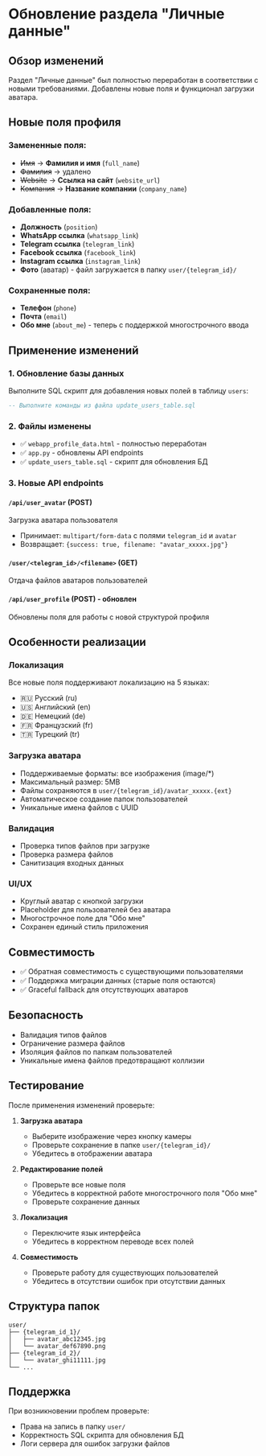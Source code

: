 # Обновление раздела "Личные данные"

## Обзор изменений

Раздел "Личные данные" был полностью переработан в соответствии с новыми требованиями. Добавлены новые поля и функционал загрузки аватара.

## Новые поля профиля

### Замененные поля:
- ~~Имя~~ → **Фамилия и имя** (`full_name`)
- ~~Фамилия~~ → удалено
- ~~Website~~ → **Ссылка на сайт** (`website_url`)
- ~~Компания~~ → **Название компании** (`company_name`)

### Добавленные поля:
- **Должность** (`position`)
- **WhatsApp ссылка** (`whatsapp_link`)
- **Telegram ссылка** (`telegram_link`)
- **Facebook ссылка** (`facebook_link`)
- **Instagram ссылка** (`instagram_link`)
- **Фото** (аватар) - файл загружается в папку `user/{telegram_id}/`

### Сохраненные поля:
- **Телефон** (`phone`)
- **Почта** (`email`)
- **Обо мне** (`about_me`) - теперь с поддержкой многострочного ввода

## Применение изменений

### 1. Обновление базы данных

Выполните SQL скрипт для добавления новых полей в таблицу `users`:

```sql
-- Выполните команды из файла update_users_table.sql
```

### 2. Файлы изменены

- ✅ `webapp_profile_data.html` - полностью переработан
- ✅ `app.py` - обновлены API endpoints
- ✅ `update_users_table.sql` - скрипт для обновления БД

### 3. Новые API endpoints

#### `/api/user_avatar` (POST)
Загрузка аватара пользователя
- Принимает: `multipart/form-data` с полями `telegram_id` и `avatar`
- Возвращает: `{success: true, filename: "avatar_xxxxx.jpg"}`

#### `/user/<telegram_id>/<filename>` (GET)
Отдача файлов аватаров пользователей

#### `/api/user_profile` (POST) - обновлен
Обновлены поля для работы с новой структурой профиля

## Особенности реализации

### Локализация
Все новые поля поддерживают локализацию на 5 языках:
- 🇷🇺 Русский (ru)
- 🇺🇸 Английский (en)
- 🇩🇪 Немецкий (de)
- 🇫🇷 Французский (fr)
- 🇹🇷 Турецкий (tr)

### Загрузка аватара
- Поддерживаемые форматы: все изображения (image/*)
- Максимальный размер: 5MB
- Файлы сохраняются в `user/{telegram_id}/avatar_xxxxx.{ext}`
- Автоматическое создание папок пользователей
- Уникальные имена файлов с UUID

### Валидация
- Проверка типов файлов при загрузке
- Проверка размера файлов
- Санитизация входных данных

### UI/UX
- Круглый аватар с кнопкой загрузки
- Placeholder для пользователей без аватара
- Многострочное поле для "Обо мне"
- Сохранен единый стиль приложения

## Совместимость

- ✅ Обратная совместимость с существующими пользователями
- ✅ Поддержка миграции данных (старые поля остаются)
- ✅ Graceful fallback для отсутствующих аватаров

## Безопасность

- Валидация типов файлов
- Ограничение размера файлов
- Изоляция файлов по папкам пользователей
- Уникальные имена файлов предотвращают коллизии

## Тестирование

После применения изменений проверьте:

1. **Загрузка аватара**
   - Выберите изображение через кнопку камеры
   - Проверьте сохранение в папке `user/{telegram_id}/`
   - Убедитесь в отображении аватара

2. **Редактирование полей**
   - Проверьте все новые поля
   - Убедитесь в корректной работе многострочного поля "Обо мне"
   - Проверьте сохранение данных

3. **Локализация**
   - Переключите язык интерфейса
   - Убедитесь в корректном переводе всех полей

4. **Совместимость**
   - Проверьте работу для существующих пользователей
   - Убедитесь в отсутствии ошибок при отсутствии данных

## Структура папок

```
user/
├── {telegram_id_1}/
│   ├── avatar_abc12345.jpg
│   └── avatar_def67890.png
├── {telegram_id_2}/
│   └── avatar_ghi11111.jpg
└── ...
```

## Поддержка

При возникновении проблем проверьте:
- Права на запись в папку `user/`
- Корректность SQL скрипта для обновления БД
- Логи сервера для ошибок загрузки файлов
